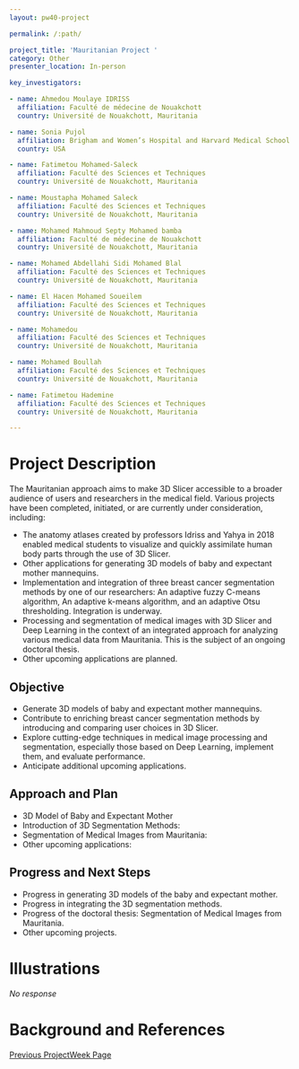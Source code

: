 ```yaml
---
layout: pw40-project

permalink: /:path/

project_title: 'Mauritanian Project '
category: Other
presenter_location: In-person

key_investigators:

- name: Ahmedou Moulaye IDRISS
  affiliation: Faculté de médecine de Nouakchott
  country: Université de Nouakchott, Mauritania

- name: Sonia Pujol
  affiliation: Brigham and Women’s Hospital and Harvard Medical School
  country: USA

- name: Fatimetou Mohamed-Saleck
  affiliation: Faculté des Sciences et Techniques
  country: Université de Nouakchott, Mauritania

- name: Moustapha Mohamed Saleck
  affiliation: Faculté des Sciences et Techniques
  country: Université de Nouakchott, Mauritania

- name: Mohamed Mahmoud Septy Mohamed bamba
  affiliation: Faculté de médecine de Nouakchott
  country: Université de Nouakchott, Mauritania

- name: Mohamed Abdellahi Sidi Mohamed Blal
  affiliation: Faculté des Sciences et Techniques
  country: Université de Nouakchott, Mauritania

- name: El Hacen Mohamed Soueilem
  affiliation: Faculté des Sciences et Techniques
  country: Université de Nouakchott, Mauritania

- name: Mohamedou
  affiliation: Faculté des Sciences et Techniques
  country: Université de Nouakchott, Mauritania

- name: Mohamed Boullah
  affiliation: Faculté des Sciences et Techniques
  country: Université de Nouakchott, Mauritania

- name: Fatimetou Hademine
  affiliation: Faculté des Sciences et Techniques
  country: Université de Nouakchott, Mauritania

---
```


# Project Description

<!-- Add a short paragraph describing the project. -->

The Mauritanian approach aims to make 3D Slicer accessible to a broader audience of users and researchers in the medical field. Various projects have been completed, initiated, or are currently under consideration, including:

- The anatomy atlases created by professors Idriss and Yahya in 2018 enabled medical students to visualize and quickly assimilate human body parts through the use of 3D Slicer.
- Other applications for generating 3D models of baby and expectant mother mannequins.
- Implementation and integration of three breast cancer segmentation methods by one of our researchers: An adaptive fuzzy C-means algorithm, An adaptive k-means algorithm, and an adaptive Otsu thresholding. Integration is underway.
- Processing and segmentation of medical images with 3D Slicer and Deep Learning in the context of an integrated approach for analyzing various medical data from Mauritania. This is the subject of an ongoing doctoral thesis.
- Other upcoming applications are planned.


## Objective

<!-- Describe here WHAT you would like to achieve (what you will have as end result). -->

- Generate 3D models of baby and expectant mother mannequins.
- Contribute to enriching breast cancer segmentation methods by introducing and comparing user choices in 3D Slicer.
- Explore cutting-edge techniques in medical image processing and segmentation, especially those based on Deep Learning, implement them, and evaluate performance.
- Anticipate additional upcoming applications.


## Approach and Plan

<!-- Describe here HOW you would like to achieve the objectives stated above. -->

- 3D Model of Baby and Expectant Mother
- Introduction of 3D Segmentation Methods:
- Segmentation of Medical Images from Mauritania:
- Other upcoming applications:


## Progress and Next Steps

<!-- Update this section as you make progress, describing of what you have ACTUALLY DONE.
     If there are specific steps that you could not complete then you can describe them here, too. -->

- Progress in generating 3D models of the baby and expectant mother.
- Progress in integrating the 3D segmentation methods.
- Progress of the doctoral thesis: Segmentation of Medical Images from Mauritania.
- Other upcoming projects.


# Illustrations

<!-- Add pictures and links to videos that demonstrate what has been accomplished. -->

*No response*

# Background and References

<!-- If you developed any software, include link to the source code repository.
     If possible, also add links to sample data, and to any relevant publications. -->

[Previous ProjectWeek Page](https://projectweek.na-mic.org/PW33_2020_GranCanaria/Projects/AnatomicalAtlasesMauritania)
